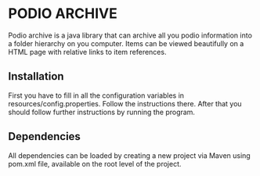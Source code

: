 # PODIO ARCHIVE

Podio archive is a java library that can archive all you podio information into a folder hierarchy on you computer. Items can be viewed beautifully on a HTML page with relative links to item references.

## Installation

First you have to fill in all the configuration variables in resources/config.properties. Follow the instructions there. After that you should follow further instructions by running the program.

## Dependencies

All dependencies can be loaded by creating a new project via Maven using pom.xml file, available on the root level of the project.